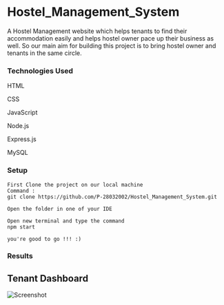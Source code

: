 # Hostel_Management_System
A Hostel Management website which helps tenants to find their accommodation easily and helps hostel owner pace up their business as well. So our main aim for building this project is to bring hostel owner and tenants in the same circle.

### Technologies Used
HTML

CSS

JavaScript

Node.js

Express.js

MySQL

### Setup
```
First Clone the project on our local machine 
Command :
git clone https://github.com/P-28032002/Hostel_Management_System.git

Open the folder in one of your IDE

Open new terminal and type the command 
npm start

you're good to go !!! :)
```
### Results
## Tenant Dashboard
![Screenshot](https://github.com/P-28032002/Hostel_Management_System/Results/Tenant_Dashboard_1.jpg?raw=true)
